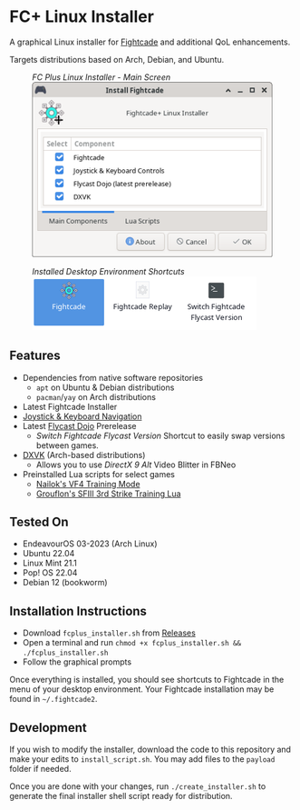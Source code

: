 # FC+ Linux Installer

A graphical Linux installer for [Fightcade](https://www.fightcade.com/) and additional QoL enhancements.

Targets distributions based on Arch, Debian, and Ubuntu. 

<figure>
  <figcaption><i>FC Plus Linux Installer - Main Screen</i></figcaption>
  <img src="installer_main.png" alt="FC Plus Linux Installer - Main Screen">
</figure>

<figure>
  <figcaption><i>Installed Desktop Environment Shortcuts</i></figcaption>
  <img src="de_shortcuts.png" alt="Installed Desktop Environment Shortcuts">
</figure>

## Features
* Dependencies from native software repositories
  * `apt` on Ubuntu & Debian distributions
  * `pacman`/`yay` on Arch distributions
* Latest Fightcade Installer
* [Joystick & Keyboard Navigation](https://github.com/blueminder/fightcade-joystick-kb-controls)
* Latest [Flycast Dojo](https://github.com/blueminder/flycast-dojo) Prerelease
  * *Switch Fightcade Flycast Version* Shortcut to easily swap versions between games.
* [DXVK](https://github.com/doitsujin/dxvk) (Arch-based distributions)
  * Allows you to use *DirectX 9 Alt* Video Blitter in FBNeo
* Preinstalled Lua scripts for select games
  * [Nailok's VF4 Training Mode](https://github.com/Nailok/VF4-Training)
  * [Grouflon's SFIII 3rd Strike Training Lua](https://github.com/Grouflon/3rd_training_lua)

## Tested On
* EndeavourOS 03-2023 (Arch Linux)
* Ubuntu 22.04
* Linux Mint 21.1
* Pop! OS 22.04
* Debian 12 (bookworm)

## Installation Instructions
* Download `fcplus_installer.sh` from [Releases](https://github.com/blueminder/fcplus-linux-installer/releases)
* Open a terminal and run `chmod +x fcplus_installer.sh && ./fcplus_installer.sh`
* Follow the graphical prompts

Once everything is installed, you should see shortcuts to Fightcade in the menu of your desktop environment. Your Fightcade installation may be found in `~/.fightcade2`.

## Development
If you wish to modify the installer, download the code to this repository and make your edits to `install_script.sh`. You may add files to the `payload` folder if needed.

Once you are done with your changes, run `./create_installer.sh` to generate the final installer shell script ready for distribution.
